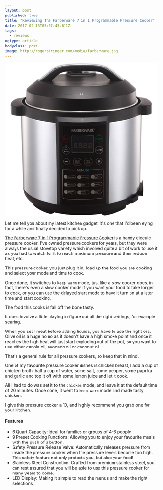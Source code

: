 ```yaml
---
layout: post
published: true
title: "Reviewing The Farberware 7 in 1 Programmable Pressure Cooker"
date: 2017-02-13T05:07:43.611Z
tags:
  - reviews
ogtype: article
bodyclass: post
image: http://rogerstringer.com/media/farberware.jpg
---
```


[![The Farberware 7 in 1 Programmable Pressure Cooker](/media/farberware.jpg)](http://amzn.to/2ladfjU)

Let me tell you about my latest kitchen gadget, it's one that I'd been eying for a while and finally decided to pick up.

[The Farberware 7 in 1 Programmable Pressure Cooker](http://amzn.to/2ladfjU) is a handy electric pressure cooker. I've owned pressure cookers for years, but they
were always the usual stovetop variety which involved quite a bit of work to use it as you had to watch for it to reach maximum pressure and then reduce heat, etc.

This pressure cooker, you just plug it in, load up the food you are cooking and select your mode and time to cook.

Once done, it switches to `keep warm` mode, just like a slow cooker does, in fact, there's even a slow cooker mode if you want your food to take longer to cook, or you can use the delayed start mode to have it turn on at a later time and start cooking.

The food this cooks is fall off the bone tasty.

It does involve a little playing to figure out all the right settings, for example searing.

When you sear meat before adding liquids, you have to use the right oils. Olive oil is a huge no no as it doesn't have a high smoke point and once it reaches the high heat will just start exploding out of the pot, so you want to use either canola oil, avocado oil or coconut oil.

That's a general rule for all pressure cookers, so keep that in mind.

One of my favourite pressure cooker dishes is chicken breast, I add a cup of chicken broth, half a cup of water, some salt, some pepper, some paprika and garlic and top it off with some lemon juice and let it cook.

All I had to do was set it to the `chicken` mode, and leave it at the default time of 20 minutes. Once done, it went to `keep warm` mode and made tasty chicken.

I give this pressure cooker a 10, and highly recommend you grab one for your kitchen.

#### Features

* 6 Quart Capacity: Ideal for families or groups of 4-6 people
* 9 Preset Cooking Functions: Allowing you to enjoy your favourite meals with the push of a button.
* Safety Pressure Release Valve: Automatically releases pressure from inside the pressure cooker when the pressure levels become too high. This safety feature not only protects you, but also your food!
* Stainless Steel Construction: Crafted from premium stainless steel, you can rest assured that you will be able to use this pressure cooker for many years to come.
* LED Display: Making it simple to read the menus and make the right selections.
